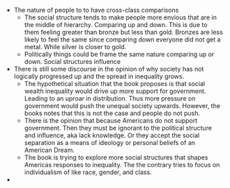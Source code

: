 - The nature of people to to have cross-class comparisons 
    - The social structure tends to make people more envious that are in the middle of hierarchy. Comparing up and down. This is due to them feeling greater than bronze but less than gold. Bronzes are less likely to feel the same since comparing down everyone did not get a metal. While silver is closer to gold.
    - Politically things could be frame the same nature comparing up or down. Social structures influence
- There is still some discourse in the opinion of why society has not logically progressed up and the spread in inequality grows.
    - The hypothetical situation that the book proposes is that social wealth inequality would drive up more support for government. Leading to an uproar in distribution. Thus more pressure on government would push the unequal society upwards. However, the books notes that this is not the case and people do not push.
    - There is the opinion that because Americans do not support government. Then they must be ignorant to the political structure and influence, aka lack knowledge. Or they accept the social separation as a means of ideology or personal beliefs of an American Dream.
    - The book is trying to explore more social structures that shapes Americas responses to inequality. The the contrary tries to focus on individualism of like race, gender, and class.
- 